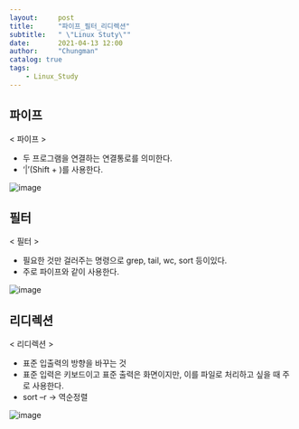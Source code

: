 ```yaml
---
layout:     post
title:      "파이프_필터_리디렉션"
subtitle:   " \"Linux Stuty\""
date:       2021-04-13 12:00
author:     "Chungman"
catalog: true
tags:
    - Linux_Study
---
```


## 파이프


< 파이프 >


- 두 프로그램을 연결하는 연결통로를 의미한다.
- ‘|’(Shift + \)를 사용한다.

![image](https://user-images.githubusercontent.com/79954014/118785110-7f630600-b8cb-11eb-8b28-6b660656689b.png)


## 필터


< 필터 >


- 필요한 것만 걸러주는 명령으로 grep, tail, wc, sort 등이있다.
- 주로 파이프와 같이 사용한다.

![image](https://user-images.githubusercontent.com/79954014/118785307-b6391c00-b8cb-11eb-98e8-9c0f1152dca0.png)


## 리디렉션


< 리디렉션 >


- 표준 입출력의 방향을 바꾸는 것
- 표준 입력은 키보드이고 표준 출력은 화면이지만, 이를 파일로 처리하고 싶을 때 주로 사용한다.
- sort –r  -> 역순정렬

![image](https://user-images.githubusercontent.com/79954014/118791107-5cd3eb80-b8d1-11eb-9d28-145bc95b0730.png)
